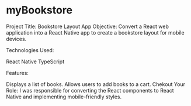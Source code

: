 # myBookstore
Project Title: Bookstore Layout App
Objective:
Convert a React web application into a React Native app to create a bookstore layout for mobile devices.

Technologies Used:

React Native
TypeScript

Features:

Displays a list of books.
Allows users to add books to a cart.
Chekout
Your Role:
I was responsible for converting the React components to React Native and implementing mobile-friendly styles.
